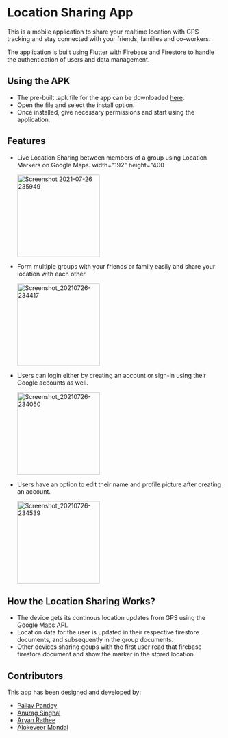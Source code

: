 # Location Sharing App

This is a mobile application to share your realtime location with GPS tracking and stay connected with your friends, families and co-workers.

The application is built using Flutter with Firebase and Firestore to handle the authentication of users and data management.


## Using the APK
- The pre-built .apk file for the app can be downloaded [here](https://drive.google.com/file/d/11gRFkX5z8_vxo-lSKzv3d1zy6IYXc863/view?usp=sharing).
- Open the file and select the install option.
- Once installed, give necessary permissions and start using the application.


## Features
  
  - Live Location Sharing between members of a group using Location Markers on Google Maps. width="192" height="400
  
    <img width="192" alt="Screenshot 2021-07-26 235949" src="https://user-images.githubusercontent.com/62967830/127062784-02cc9551-1f45-4826-9987-e38dd3f20a16.png">
  
  - Form multiple groups with your friends or family easily and share your location with each other.

    <img width="192" alt="Screenshot_20210726-234417" src="https://user-images.githubusercontent.com/62967830/127062963-eeb74747-5530-43b9-a2fb-e1d8696a188e.png">
    
  - Users can login either by creating an account or sign-in using their Google accounts as well.

    <img width="192" alt="Screenshot_20210726-234050" src="https://user-images.githubusercontent.com/62967830/127063108-cdb63c0d-c826-4e3e-9713-fa213cc430ab.png">
    
  - Users have an option to edit their name and profile picture after creating an account.
 
    <img width="192" alt="Screenshot_20210726-234539" src="https://user-images.githubusercontent.com/62967830/127063209-bc53a1b3-2c06-4a67-a732-a19a785564c1.png">


## How the Location Sharing Works?
- The device gets its continous location updates from GPS using the Google Maps API.
- Location data for the user is updated in their respective firestore documents, and subsequently in the group documents.
- Other devices sharing goups with the first user read that firebase firestore document and show the marker in the stored location.


## Contributors
  This app has been designed and developed by:
  - [Pallav Pandey](https://github.com/pallavpp)
  - [Anurag Singhal](https://github.com/Anu8690)
  - [Aryan Rathee](https://github.com/aryanrathee)
  - [Alokeveer Mondal](https://github.com/alokeveermondal)
